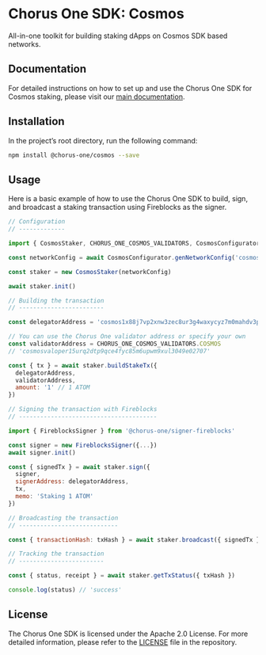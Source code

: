 # Chorus One SDK: Cosmos

All-in-one toolkit for building staking dApps on Cosmos SDK based networks.

## Documentation

For detailed instructions on how to set up and use the Chorus One SDK for Cosmos staking, please visit our [main documentation](https://chorus-one.gitbook.io/sdk/build-your-staking-dapp/cosmos/overview).

## Installation

In the project’s root directory, run the following command:

```bash
npm install @chorus-one/cosmos --save
```

## Usage

Here is a basic example of how to use the Chorus One SDK to build, sign, and broadcast a staking transaction using Fireblocks as the signer.

```javascript
// Configuration
// -------------

import { CosmosStaker, CHORUS_ONE_COSMOS_VALIDATORS, CosmosConfigurator } from '@chorus-one/cosmos'

const networkConfig = await CosmosConfigurator.genNetworkConfig('cosmoshub')

const staker = new CosmosStaker(networkConfig)

await staker.init()

// Building the transaction
// ------------------------

const delegatorAddress = 'cosmos1x88j7vp2xnw3zec8ur3g4waxycyz7m0mahdv3p'

// You can use the Chorus One validator address or specify your own
const validatorAddress = CHORUS_ONE_COSMOS_VALIDATORS.COSMOS
// 'cosmosvaloper15urq2dtp9qce4fyc85m6upwm9xul3049e02707'

const { tx } = await staker.buildStakeTx({
  delegatorAddress,
  validatorAddress,
  amount: '1' // 1 ATOM
})

// Signing the transaction with Fireblocks
// ---------------------------------------

import { FireblocksSigner } from '@chorus-one/signer-fireblocks'

const signer = new FireblocksSigner({...})
await signer.init()

const { signedTx } = await staker.sign({
  signer,
  signerAddress: delegatorAddress,
  tx,
  memo: 'Staking 1 ATOM'
})

// Broadcasting the transaction
// ----------------------------

const { transactionHash: txHash } = await staker.broadcast({ signedTx })

// Tracking the transaction
// ------------------------

const { status, receipt } = await staker.getTxStatus({ txHash })

console.log(status) // 'success'
```

## License

The Chorus One SDK is licensed under the Apache 2.0 License. For more detailed information, please refer to the [LICENSE](./LICENSE) file in the repository.

